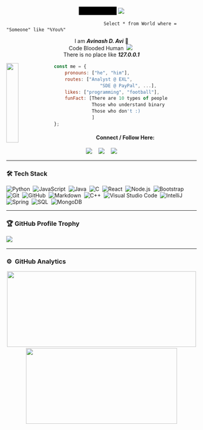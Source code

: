 <p align="center"><img src="/coollogo_com-207551010.gif" width="20%" align="center"> <img src="https://github.com/avinal/avinal/blob/main/images/dog.gif" width=10% align="center"></p>

                                        Select * from World where = "Someone" like "%You%"

<p align="center">I am <b><i>Avinash D. Avi</i></b> 👒<br>Code Blooded Human <img src="https://www.pngkit.com/png/full/49-496473_image-library-download-hackers-face-mask-graphics-on.png" width=1% hspace="4px" /><br> There is no place like <b><i>127.0.0.1</i></b><br></p>

<img align="left" src="https://c.tenor.com/GXV82xs5pFgAAAAd/jujutsu-kaisen-satoru-gojo.gif" width="25%" height="210px">

```javascript
const me = {
    pronouns: ["he", "him"],
    routes: ["Analyst @ EXL", 
                 "SDE @ PayPal", ...],
    likes: ["programming", "football"],
    funFact: [There are 10 types of people
              Those who understand binary
              Those who don't :)
              ]
};
```

<div align="center">
<h4>Connect / Follow Here:</h4>
  <a href="https://linkedin.com/in/4vk" target="blank"><img src = "https://cdn-icons-png.flaticon.com/512/174/174857.png" width="30px" /></a>  <a href="https://www.hackthebox.eu/profile/470218" ><img src="https://yt3.ggpht.com/ytc/AKedOLRNscQU9ZqS-WvVLX1y47YiTCzTa6WqSJRt6GDVoQ=s900-c-k-c0x00ffffff-no-rj" width="33px" hspace="13px"/></a> <a href="https://tryhackme.com/p/4vkn3w" ><img src="https://assets.tryhackme.com/img/THMlogo.png" width="55px" /></a>
</div>

---

### 🛠 Tech Stack

![Python](https://img.shields.io/badge/-Python-05122A?style=flat&logo=python)&nbsp;
![JavaScript](https://img.shields.io/badge/-JavaScript-05122A?style=flat&logo=javascript)&nbsp;
![Java](https://img.shields.io/badge/-Java-05122A?style=flat&logo=Java&logoColor=FFA518)&nbsp;
![C](https://img.shields.io/badge/-C-05122A?style=flat&logo=C&logoColor=A8B9CC)&nbsp;
![React](https://img.shields.io/badge/-React-05122A?style=flat&logo=react)&nbsp;
![Node.js](https://img.shields.io/badge/-Node%20JS-05122A?style=flat&logo=node.js)&nbsp;
![Bootstrap](https://img.shields.io/badge/-Bootstrap-05122A?style=flat&logo=bootstrap&logoColor=563D7C)&nbsp;
![Git](https://img.shields.io/badge/-Git-05122A?style=flat&logo=git)&nbsp;
![GitHub](https://img.shields.io/badge/-GitHub-05122A?style=flat&logo=github)&nbsp;
![Markdown](https://img.shields.io/badge/-Markdown-05122A?style=flat&logo=markdown)&nbsp;
![C++](https://img.shields.io/badge/-C++-05122A?style=flat&logo=C%2B%2B&logoColor=00599C)&nbsp;
![Visual Studio Code](https://img.shields.io/badge/-Visual%20Studio%20Code-05122A?style=flat&logo=visual-studio-code&logoColor=007ACC)&nbsp;
![IntelliJ](https://img.shields.io/badge/-Intelli%20J-05122A?style=flat&logo=intellij-idea)&nbsp;
![Spring](https://img.shields.io/badge/-Spring-05122A?style=flat&logo=spring&logoColor=green)&nbsp;
![SQL](https://img.shields.io/badge/-MySql-05122A?style=flat&logo=mysql&logoColor=light-blue)&nbsp;
![MongoDB](https://img.shields.io/badge/-MongoDB-05122A?style=flat&logo=MongoDB&logoColor=green)
 
---

### 🏆 GitHub Profile Trophy
<a href="https://github.com/ryo-ma/github-profile-trophy">
  <img width=800 src="https://github-profile-trophy.vercel.app/?username=Avinash997&column=8&theme=darkhub&no-frame=true&no-bg=true"/>
</a>
<!-- ![GitHub Activity Graph](https://activity-graph.herokuapp.com/graph?username=Avinash997&theme=github) -->

---

### ⚙️ &nbsp;GitHub Analytics

<p align="center">
<a href="https://github.com/Avinash997">
  <img width="500em" height="200em" src="https://github-readme-stats-eight-theta.vercel.app/api?username=Avinash997&show_icons=true&theme=algolia&include_all_commits=true&count_private=true"/>
  <img width="400em" height="200em" src="https://github-readme-stats-eight-theta.vercel.app/api/top-langs/?username=Avinash997&layout=compact&langs_count=10&theme=algolia"/>
</a>
</p>
<!-- 
<img src="https://coolbackgrounds.io/images/backgrounds/white/pure-white-background-85a2a7fd.jpg" width="100%" height="2px"/>
 -->
